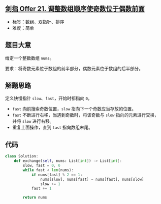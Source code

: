## [剑指 Offer 21. 调整数组顺序使奇数位于偶数前面](https://leetcode-cn.com/problems/diao-zheng-shu-zu-shun-xu-shi-qi-shu-wei-yu-ou-shu-qian-mian-lcof/)

- 标签：数组、双指针、排序
- 难度：简单

## 题目大意

给定一个整数数组 `nums`。

要求：将奇数元素位于数组的前半部分，偶数元素位于数组的后半部分。

## 解题思路

定义快慢指针 `slow`、`fast`，开始时都指向 `0`。

- `fast` 向前搜索奇数位置，`slow` 指向下一个奇数应当存放的位置。
- `fast` 不断进行右移，当遇到奇数时，将该奇数与 `slow` 指向的元素进行交换，并将 `slow` 进行右移。
- 重复上面操作，直到 `fast` 指向数组末尾。

## 代码

```Python
class Solution:
    def exchange(self, nums: List[int]) -> List[int]:
        slow, fast = 0, 0
        while fast < len(nums):
            if nums[fast] % 2 == 1:
                nums[slow], nums[fast] = nums[fast], nums[slow]
                slow += 1
            fast += 1

        return nums
```

